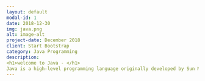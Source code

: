 ```yaml
---
layout: default
modal-id: 1
date: 2018-12-30
img: java.png
alt: image-alt
project-date: December 2018
client: Start Bootstrap
category: Java Programming
description:
<h1>welcome to Java - </h1> 
Java is a high-level programming language originally developed by Sun Microsystems and released in 1995. Java runs on a variety of platforms, such as Windows, Mac OS, and the various versions of UNIX. It is a multi-threaded programming language which means we can develop multi-threaded program using Java. A multi-threaded program contains two or more parts that can run concurrently and each part can handle a different task at the same time making optimal use of the available resources specially when your computer has multiple CPUs. Multi-threading enables you to write in a way where multiple activities can proceed concurrently in the same program.
---
```


